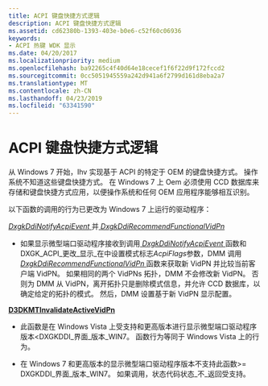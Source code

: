 ```yaml
---
title: ACPI 键盘快捷方式逻辑
description: ACPI 键盘快捷方式逻辑
ms.assetid: cd62380b-1393-403e-b0e6-c52f60c06936
keywords:
- ACPI 热键 WDK 显示
ms.date: 04/20/2017
ms.localizationpriority: medium
ms.openlocfilehash: ba92265c4f40d64e18cecef1f6f22d9f172fccd2
ms.sourcegitcommit: 0cc5051945559a242d941a6f2799d161d8eba2a7
ms.translationtype: MT
ms.contentlocale: zh-CN
ms.lasthandoff: 04/23/2019
ms.locfileid: "63341590"
---
```

# <a name="acpi-keyboard-shortcut-logic"></a>ACPI 键盘快捷方式逻辑


从 Windows 7 开始，Ihv 实现基于 ACPI 的特定于 OEM 的键盘快捷方式。 操作系统不知道这些键盘快捷方式。 在 Windows 7 上 Oem 必须使用 CCD 数据库来存储和键盘快捷方式应用，以便操作系统和任何 OEM 应用程序能够相互识别。

以下函数的调用的行为已更改为 Windows 7 上运行的驱动程序：

<span id="DxgkDdiNotifyAcpiEvent_and_DxgkDdiRecommendFunctionalVidPn"></span><span id="dxgkddinotifyacpievent_and_dxgkddirecommendfunctionalvidpn"></span><span id="DXGKDDINOTIFYACPIEVENT_AND_DXGKDDIRECOMMENDFUNCTIONALVIDPN"></span>[*DxgkDdiNotifyAcpiEvent* ](https://msdn.microsoft.com/library/windows/hardware/ff559695)并[ *DxgkDdiRecommendFunctionalVidPn*](https://msdn.microsoft.com/library/windows/hardware/ff559775)  
-   如果显示微型端口驱动程序接收到调用[ *DxgkDdiNotifyAcpiEvent* ](https://msdn.microsoft.com/library/windows/hardware/ff559695)函数和 DXGK\_ACPI\_更改\_显示\_在中设置模式标志*AcpiFlags*参数，DMM 调用[ *DxgkDdiRecommendFunctionalVidPn* ](https://msdn.microsoft.com/library/windows/hardware/ff559775)函数来获取新 VidPN 并比较当前客户端 VidPN。 如果相同的两个 VidPNs 拓扑，DMM 不会修改新 VidPN。 否则为 DMM 从 VidPN，离开拓扑只是删除模式信息，并允许 CCD 数据库，以确定给定的拓扑的模式。 然后，DMM 设置基于新 VidPN 显示配置。

<span id="D3DKMTInvalidateActiveVidPn"></span><span id="d3dkmtinvalidateactivevidpn"></span><span id="D3DKMTINVALIDATEACTIVEVIDPN"></span>[**D3DKMTInvalidateActiveVidPn**](https://msdn.microsoft.com/library/windows/hardware/ff547023)  
-   此函数是在 Windows Vista 上受支持和更高版本进行显示微型端口驱动程序版本&lt;DXGKDDI\_界面\_版本\_WIN7。 函数行为等同于 Windows Vista 上的行为。

-   在 Windows 7 和更高版本的显示微型端口驱动程序版本不支持此函数&gt;= DXGKDDI\_界面\_版本\_WIN7。 如果调用，状态代码状态\_不\_返回受支持。

 

 





